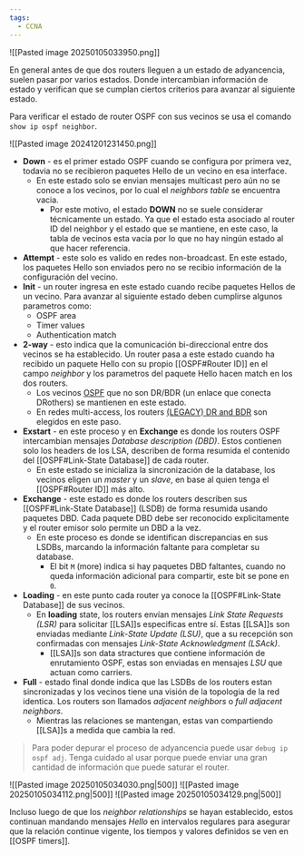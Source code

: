 ```yaml
---
tags:
  - CCNA
---
```


![[Pasted image 20250105033950.png]]

En general antes de que dos routers lleguen a un estado de adyancencia, suelen pasar por varios estados. Donde intercambian información de estado y verifican que se cumplan ciertos criterios para avanzar al siguiente estado.

Para verificar el estado de router OSPF con sus vecinos se usa el comando `show ip ospf neighbor`.

![[Pasted image 20241201231450.png]]

- **Down** - es el primer estado OSPF cuando se configura por primera vez, todavia no se recibieron paquetes Hello de un vecino en esa interface.
	- En este estado solo se envian mensajes multicast pero aún no se conoce a los vecinos, por lo cual el _neighbors table_ se encuentra vacia.
		- Por este motivo, el estado **DOWN** no se suele considerar técnicamente un estado. Ya que el estado esta asociado al router ID del neighbor y el estado que se mantiene, en este caso, la tabla de vecinos esta vacia por lo que no hay ningún estado al que hacer referencia. 
- **Attempt** - este solo es valido en redes non-broadcast. En este estado, los paquetes Hello son enviados pero no se recibio información de la configuración del vecino.
- **Init** - un router ingresa en este estado cuando recibe paquetes Hellos de un vecino. Para avanzar al siguiente estado deben cumplirse algunos parametros como:
	- OSPF area 
	- Timer values
	- Authentication match
- **2-way** - esto indica que la comunicación bi-direccional entre dos vecinos se ha establecido. Un router pasa a este estado cuando ha recibido un paquete Hello con su propio [[OSPF#Router ID]] en el campo _neighbor_ y los parametros del paquete Hello hacen match en los dos routers. 
	- Los vecinos [OSPF](OSPF.md) que no son DR/BDR (un enlace que conecta DRothers) se mantienen en este estado. 
	- En redes multi-access, los routers [(LEGACY) DR and BDR]((LEGACY)%20DR%20and%20BDR.md) son elegidos en este paso. 
- **Exstart** -  en este proceso y en **Exchange** es donde los routers OSPF intercambian mensajes _Database description (DBD)_. Estos contienen solo los headers de los LSA, describen de forma resumida el contenido del [[OSPF#Link-State Database]] de cada router. 
	- En este estado se inicializa la sincronización de la database, los vecinos eligen un _master_ y un _slave_, en base al quien tenga el [[OSPF#Router ID]] más alto. 
- **Exchange** - este estado es donde los routers describen sus [[OSPF#Link-State Database]] (LSDB) de forma resumida usando paquetes DBD. Cada paquete DBD debe ser reconocido explicitamente y el router emisor solo permite un DBD a la vez. 
	- En este proceso es donde se identifican discrepancias en sus LSDBs, marcando la información faltante para completar su database.  
		- El bit `M` (more) indica si hay paquetes DBD faltantes, cuando no queda información adicional para compartir, este bit se pone en `0`.   
- **Loading** - en este punto cada router ya conoce la [[OSPF#Link-State Database]] de sus vecinos. 
	- En **loading** state, los routers envían mensajes _Link State Requests (LSR)_ para solicitar [[LSA]]s especificas entre sí. Estas [[LSA]]s son enviadas mediante _Link-State Update (LSU)_, que a su recepción son confirmadas con mensajes _Link-State Acknowledgment (LSAck)_.
		- [[LSA]]s son data stractures que contiene información de enrutamiento OSPF, estas son enviadas en  mensajes _LSU_ que actuan como carriers. 
- **Full** - estado final donde indica que las LSDBs de los routers estan sincronizadas y los vecinos tiene una visión de la topologia de la red identica. Los routers son llamados _adjacent neighbors_ o _full adjacent neighbors_. 
	- Mientras las relaciones se mantengan, estas van compartiendo [[LSA]]s a medida que cambia la red. 

> Para poder depurar el proceso de adyancencia puede usar `debug ip ospf adj`. Tenga cuidado al usar porque puede enviar una gran cantidad de información que puede saturar el router. 

![[Pasted image 20250105034030.png|500]]
![[Pasted image 20250105034112.png|500]]
![[Pasted image 20250105034129.png|500]]



Incluso luego de que los _neighbor relationships_ se hayan establecido, estos continuan mandando mensajes _Hello_ en intervalos regulares para asegurar que la relación continue vigente, los tiempos y valores definidos se ven en [[OSPF timers]]. 